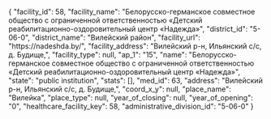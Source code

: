 {
    "facility_id": 58,
    "facility_name": "Белорусско-германское совместное общество с ограниченной ответственностью «Детский реабилитационно-оздоровительный центр «Надежда»",
    "district_id": "5-06-0",
    "district_name": "Вилейский район",
    "facility_url": "https:\/\/nadeshda.by\/",
    "facility_address": "Вилейский р-н, Ильянский с\/с, д. Будище,",
    "facility_type": null,
    "ap_1": "15",
    "name": "Белорусско-германское совместное общество с ограниченной ответственностью «Детский реабилитационно-оздоровительный центр «Надежда»",
    "state": "public institution",
    "stats": [],
    "med_id": 63,
    "address": "Вилейский р-н, Ильянский с\/с, д. Будище,",
    "coord_x_y": null,
    "place_name": "Вилейка",
    "place_type": null,
    "year_of_closing": null,
    "year_of_opening": "0",
    "healthcare_facility_key": 58,
    "administrative_division_id": "5-06-0"
}